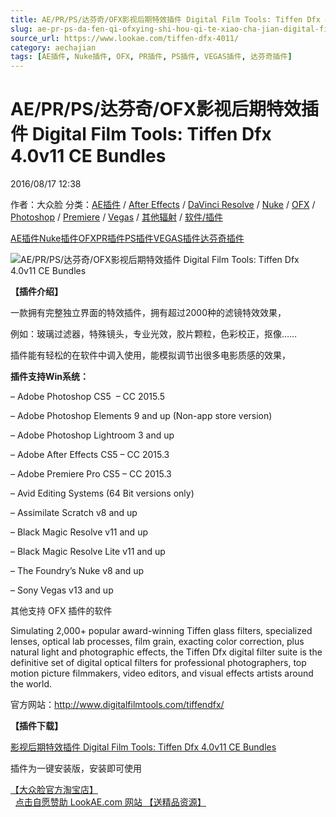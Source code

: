 ```yaml
---
title: AE/PR/PS/达芬奇/OFX影视后期特效插件 Digital Film Tools: Tiffen Dfx 4.0v11 CE Bundles
slug: ae-pr-ps-da-fen-qi-ofxying-shi-hou-qi-te-xiao-cha-jian-digital-film-tools-tiffen-dfx-4-0v11-ce-bundles
source_url: https://www.lookae.com/tiffen-dfx-4011/
category: aechajian
tags: [AE插件, Nuke插件, OFX, PR插件, PS插件, VEGAS插件, 达芬奇插件]
---
```

# AE/PR/PS/达芬奇/OFX影视后期特效插件 Digital Film Tools: Tiffen Dfx 4.0v11 CE Bundles

2016/08/17 12:38

作者：大众脸
分类：[AE插件](https://www.lookae.com/after-effects/aechajian/) / [After Effects](https://www.lookae.com/after-effects/) / [DaVinci Resolve](https://www.lookae.com/qitarjcj/resolvezy/) / [Nuke](https://www.lookae.com/qitarjcj/nukezy/) / [OFX](https://www.lookae.com/qitarjcj/ofxzy/) / [Photoshop](https://www.lookae.com/qitarjcj/pszy/) / [Premiere](https://www.lookae.com/qitarjcj/premierezy/) / [Vegas](https://www.lookae.com/qitarjcj/vegaszy/) / [其他辐射](https://www.lookae.com/others/) / [软件/插件](https://www.lookae.com/qitarjcj/)

[AE插件](https://www.lookae.com/tag/ae%e6%8f%92%e4%bb%b6/)[Nuke插件](https://www.lookae.com/tag/nuke%e6%8f%92%e4%bb%b6/)[OFX](https://www.lookae.com/tag/ofx/)[PR插件](https://www.lookae.com/tag/pr%e6%8f%92%e4%bb%b6/)[PS插件](https://www.lookae.com/tag/ps%e6%8f%92%e4%bb%b6/)[VEGAS插件](https://www.lookae.com/tag/vegas%e6%8f%92%e4%bb%b6/)[达芬奇插件](https://www.lookae.com/tag/%e8%be%be%e8%8a%ac%e5%a5%87%e6%8f%92%e4%bb%b6/)

![AE/PR/PS/达芬奇/OFX影视后期特效插件 Digital Film Tools: Tiffen Dfx 4.0v11 CE Bundles](https://www.lookae.com/wp-content/uploads/2014/11/Dfx4.jpg "AE/PR/PS/达芬奇/OFX影视后期特效插件 Digital Film Tools: Tiffen Dfx 4.0v11 CE Bundles-LookAE.com")

**【插件介绍】**

一款拥有完整独立界面的特效插件，拥有超过2000种的滤镜特效效果，

例如：玻璃过滤器，特殊镜头，专业光效，胶片颗粒，色彩校正，抠像……

插件能有轻松的在软件中调入使用，能模拟调节出很多电影质感的效果，

**插件支持Win系统：**

– Adobe Photoshop CS5  – CC 2015.5

– Adobe Photoshop Elements 9 and up (Non-app store version)

– Adobe Photoshop Lightroom 3 and up

– Adobe After Effects CS5 – CC 2015.3

– Adobe Premiere Pro CS5 – CC 2015.3

– Avid Editing Systems (64 Bit versions only)

– Assimilate Scratch v8 and up

– Black Magic Resolve v11 and up

– Black Magic Resolve Lite v11 and up

– The Foundry’s Nuke v8 and up

– Sony Vegas v13 and up

其他支持 OFX 插件的软件

Simulating 2,000+ popular award-winning Tiffen glass filters, specialized lenses, optical lab processes, film grain, exacting color correction, plus natural light and photographic effects, the Tiffen Dfx digital filter suite is the definitive set of digital optical filters for professional photographers, top motion picture filmmakers, video editors, and visual effects artists around the world.

官方网站：http://www.digitalfilmtools.com/tiffendfx/

**【插件下载】**

[影视后期特效插件 Digital Film Tools: Tiffen Dfx 4.0v11 CE Bundles](http://lookae.ctfile.com/fs/2ey155362948)

插件为一键安装版，安装即可使用

[【大众脸官方淘宝店】](https://lookae.taobao.com/)                [点击自愿赞助 LookAE.com 网站 【送精品资源】](https://www.lookae.com/sponsor/)
